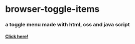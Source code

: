 # browser-toggle-items

### a toggle menu made with html, css and java script

#### [Click here!](https://blumix77.github.io/browser-toggle-items)
